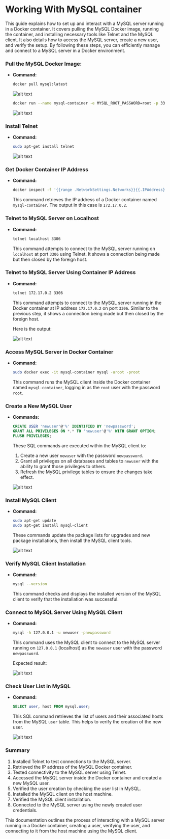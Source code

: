 # Working With MySQL container


This guide explains how to set up and interact with a MySQL server running in a Docker container. It covers pulling the MySQL Docker image, running the container, and installing necessary tools like Telnet and the MySQL client. It also details how to access the MySQL server, create a new user, and verify the setup. By following these steps, you can efficiently manage and connect to a MySQL server in a Docker environment.

### **Pull the MySQL Docker Image:**

- **Command:**
    
    ```bash
    docker pull mysql:latest
    ```
    
    ![alt text](./images/image-1.png)
    
    ```bash
    docker run --name mysql-container -e MYSQL_ROOT_PASSWORD=root -p 3306:3306 -d mysql:latest
    ```
    

    ![alt text](./images/image-2.png)

### Install Telnet

- **Command:**
    
    ```bash
    sudo apt-get install telnet
    ```
    
    ![alt text](./images/image-3.png)
    

### Get Docker Container IP Address

- **Command:**
    
    ```bash
    docker inspect -f '{{range .NetworkSettings.Networks}}{{.IPAddress}}{{end}}' mysql-container
    ```
    
    This command retrieves the IP address of a Docker container named `mysql-container`. The output in this case is `172.17.0.2`.
    

### Telnet to MySQL Server on Localhost

- **Command:**
    
    ```bash
    telnet localhost 3306
    ```
    
    This command attempts to connect to the MySQL server running on `localhost` at port `3306` using Telnet. It shows a connection being made but then closed by the foreign host.
    

### Telnet to MySQL Server Using Container IP Address

- **Command:**
    
    ```bash
    telnet 172.17.0.2 3306
    ```
    
    This command attempts to connect to the MySQL server running in the Docker container at IP address `172.17.0.2` on port `3306`. Similar to the previous step, it shows a connection being made but then closed by the foreign host.
    
    Here is the output:
    
    ![alt text](./images/image-4.png)
    

### Access MySQL Server in Docker Container

- **Command:**
    
    ```bash
    sudo docker exec -it mysql-container mysql -uroot -proot
    ```
    
    This command runs the MySQL client inside the Docker container named `mysql-container`, logging in as the `root` user with the password `root`.
    

### Create a New MySQL User

- **Commands:**
    
    ```sql
    CREATE USER 'newuser'@'%' IDENTIFIED BY 'newpassword';
    GRANT ALL PRIVILEGES ON *.* TO 'newuser'@'%' WITH GRANT OPTION;
    FLUSH PRIVILEGES;
    ```
    
    These SQL commands are executed within the MySQL client to:
    
    1. Create a new user `newuser` with the password `newpassword`.
    2. Grant all privileges on all databases and tables to `newuser` with the ability to grant those privileges to others.
    3. Refresh the MySQL privilege tables to ensure the changes take effect.

    ![alt text](./images/image-5.png)

### Install MySQL Client

- **Command:**
    
    ```bash
    sudo apt-get update
    sudo apt-get install mysql-client
    ```
    
    These commands update the package lists for upgrades and new package installations, then install the MySQL client tools.
    
    ![alt text](./images/image-6.png)

### Verify MySQL Client Installation

- **Command:**
    
    ```bash
    mysql --version
    ```
    
    This command checks and displays the installed version of the MySQL client to verify that the installation was successful.
    
    

### Connect to MySQL Server Using MySQL Client

- **Command:**
    
    ```bash
    mysql -h 127.0.0.1 -u newuser -pnewpassword
    ```
    
    This command uses the MySQL client to connect to the MySQL server running on `127.0.0.1` (localhost) as the `newuser` user with the password `newpassword`.

    Expected result:

    ![alt text](./images/image-7.png)
    

### Check User List in MySQL

- **Command:**
    
    ```sql
    SELECT user, host FROM mysql.user;
    ```
    
    This SQL command retrieves the list of users and their associated hosts from the MySQL `user` table. This helps to verify the creation of the new user.
    
    ![alt text](./images/image-8.png)
    

### Summary

1. Installed Telnet to test connections to the MySQL server.
2. Retrieved the IP address of the MySQL Docker container.
3. Tested connectivity to the MySQL server using Telnet.
4. Accessed the MySQL server inside the Docker container and created a new MySQL user.
5. Verified the user creation by checking the user list in MySQL.
6. Installed the MySQL client on the host machine.
7. Verified the MySQL client installation.
8. Connected to the MySQL server using the newly created user credentials.

This documentation outlines the process of interacting with a MySQL server running in a Docker container, creating a user, verifying the user, and connecting to it from the host machine using the MySQL client.